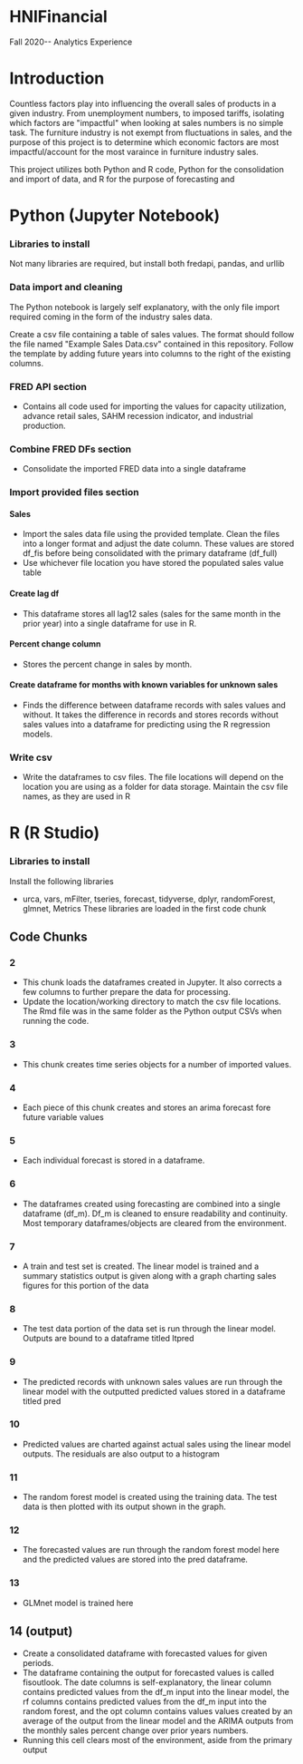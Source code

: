 # HNIFinancial
Fall 2020-- Analytics Experience

# Introduction
Countless factors play into influencing the overall sales of products in a given industry. From unemployment numbers, to imposed tariffs, isolating which factors are "impactful" when looking at sales numbers is no simple task. The furniture industry is not exempt from fluctuations in sales, and the purpose of this project is to determine which economic factors are most impactful/account for the most varaince in furniture industry sales. 

This project utilizes both Python and R code, Python for the consolidation and import of data, and R for the purpose of forecasting and 


# Python (Jupyter Notebook)

### Libraries to install 
Not many libraries are required, but install both fredapi, pandas, and urllib

### Data import and cleaning
The Python notebook is largely self explanatory, with the only file import required coming in the form of the industry sales data. 

Create a csv file containing a table of sales values. The format should follow the file named "Example Sales Data.csv" contained in this repository. Follow the template by adding future years into columns to the right of the existing columns. 

### FRED API section 
- Contains all code used for importing the values for capacity utilization, advance retail sales, SAHM recession indicator, and industrial production. 

### Combine FRED DFs section
- Consolidate the imported FRED data into a single dataframe

### Import provided files section
#### Sales
- Import the sales data file using the provided template. Clean the files into a longer format and adjust the date column. These values are stored df_fis before being consolidated with the primary dataframe (df_full)
- Use whichever file location you have stored the populated sales value table

#### Create lag df
- This dataframe stores all lag12 sales (sales for the same month in the prior year) into a single dataframe for use in R. 

#### Percent change column
- Stores the percent change in sales by month. 

#### Create dataframe for months with known variables for unknown sales
- Finds the difference between dataframe records with sales values and without. It takes the difference in records and stores records without sales values into a dataframe for predicting using the R regression models. 

### Write csv
- Write the dataframes to csv files. The file locations will depend on the location you are using as a folder for data storage. Maintain the csv file names, as they are used in R


# R (R Studio)

### Libraries to install
Install the following libraries
- urca, vars, mFilter, tseries, forecast, tidyverse, dplyr, randomForest, glmnet, Metrics
These libraries are loaded in the first code chunk

## Code Chunks

### 2 
- This chunk loads the dataframes created in Jupyter. It also corrects a few columns to further prepare the data for processing.
- Update the location/working directory to match the csv file locations. The Rmd file was in the same folder as the Python output CSVs when running the code.  

### 3 
- This chunk creates time series objects for a number of imported values. 

### 4
- Each piece of this chunk creates and stores an arima forecast fore future variable values

### 5
- Each individual forecast is stored in a dataframe. 

### 6
- The dataframes created using forecasting are combined into a single dataframe (df_m). Df_m is cleaned to ensure readability and continuity. Most temporary dataframes/objects are cleared from the environment.

### 7 
- A train and test set is created. The linear model is trained and a summary statistics output is given along with a graph charting sales figures for this portion of the data

### 8 
- The test data portion of the data set is run through the linear model. Outputs are bound to a dataframe titled ltpred

### 9 
- The predicted records with unknown sales values are run through the linear model with the outputted predicted values stored in a dataframe titled pred

### 10
- Predicted values are charted against actual sales using the linear model outputs. The residuals are also output to a histogram

### 11
- The random forest model is created using the training data. The test data is then plotted with its output shown in the graph. 

### 12
- The forecasted values are run through the random forest model here and the predicted values are stored into the pred dataframe.

### 13
- GLMnet model is trained here

## 14 (output)
- Create a consolidated dataframe with forecasted values for given periods.
- The dataframe containing the output for forecasted values is called fisoutlook. The date columns is self-explanatory, the linear column contains predicted values from the df_m input into the linear model, the rf columns contains predicted values from the df_m input into the random forest, and the opt column contains values values created by an average of the output from the linear model and the ARIMA outputs from the monthly sales percent change over prior years numbers. 
- Running this cell clears most of the environment, aside from the primary output
